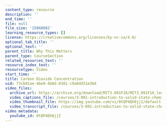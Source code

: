 ```yaml
---
content_type: resource
description: ''
end_time: ''
file: null
file_size: '15860082'
learning_resource_types: []
license: https://creativecommons.org/licenses/by-nc-sa/4.0/
optional_tab_title: ''
optional_text: ''
parent_title: Why This Matters
parent_type: CourseSection
related_resources_text: ''
resource_index_text: ''
resourcetype: Video
start_time: ''
title: Carbon Dioxide Concentration
uid: 73cb01ae-4be0-4b8d-8381-c9a0dd31e364
video_files:
  archive_url: https://archive.org/download/MIT3.091F18/MIT3_091F18_lec28_wtm_300k.mp4
  video_captions_file: /courses/3-091-introduction-to-solid-state-chemistry-fall-2018/0tQP4Qh0jjI_captions.webvtt
  video_thumbnail_file: https://img.youtube.com/vi/0tQP4Qh0jjI/default.jpg
  video_transcript_file: /courses/3-091-introduction-to-solid-state-chemistry-fall-2018/0tQP4Qh0jjI_transcript.pdf
video_metadata:
  youtube_id: 0tQP4Qh0jjI
---
```

